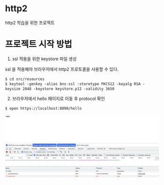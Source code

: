 # http2

http2 학습을 위한 프로젝트

# 프로젝트 시작 방법

1. ssl 적용을 위한 keystore 파일 생성

ssl 을 적용해야 브라우저에서 http2 프로토콜을 사용할 수 있다.

```
$ cd src/resources
$ keytool -genkey -alias bns-ssl -storetype PKCS12 -keyalg RSA -keysize 2048 -keystore keystore.p12 -validity 3650
```

2. 브라우저에서 hello 페이지로 이동 후 protocol 확인

```shel
$ open https://localhost:8090/hello
```

![protocol.png](protocol.png)
